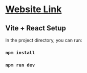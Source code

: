 # [Website Link](https://charda.netlify.app/)

## Vite + React Setup

In the project directory, you can run:

### `npm install`
### `npm run dev`
